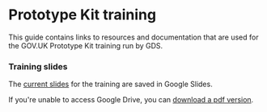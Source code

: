 # Prototype Kit training

This guide contains links to resources and documentation that are used for the GOV.UK Prototype Kit training run by GDS.

### Training slides

The [current slides](https://docs.google.com/presentation/d/1pts_tHi__PTz6B6xrb5n222ytKv3mvXdiQvn0OPbngA/edit?usp=sharing
) for the training are saved in Google Slides.

If you're unable to access Google Drive, you can [download a pdf version]().